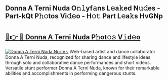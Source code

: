## Donna A Terni Nuda O𝚗𝚕yf𝚊ns L𝚎a𝚔ed N𝚞𝚍es - Part-kQt P𝚑𝚘tos Vi𝚍𝚎o - H𝚘𝚝 Part L𝚎a𝚔s HvGNp

# <h2><a href="http://kfekn9i.oniu.top/?m=Donna+A+Terni+Nuda">🔗👉 🔴 Donna A Terni Nuda P𝚑ot𝚘𝚜 V𝚒d𝚎o</a></h2>

[![Donna A Terni Nuda Nu𝚍e𝚜](https://i.imgur.com/0qMVB7G.gif)](http://kfekn9i.oniu.top/?m=Donna+A+Terni+Nuda)
Web-based artist and dance collaborator Donna A Terni Nuda, recognized for sharing dance and lifestyle ideas through solo and collaborative dance performances and short videos. Versatile stunt performer Donna A Terni Nuda, known for their remarkable abilities and accomplishments in performing dangerous stunts.  
